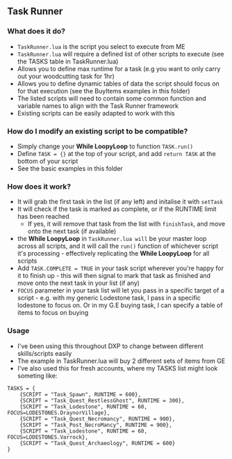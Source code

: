 ## Task Runner

### What does it do?
* `TaskRunner.lua` is the script you select to execute from ME
* `TaskRunner.lua` will require a defined list of other scripts to execute (see the TASKS table in TaskRunner.lua)
* Allows you to define max runtime for a task (e.g you want to only carry out your woodcutting task for 1hr)
* Allows you to define dynamic tables of data the script should focus on for that execution (see the BuyItems examples in this folder)
* The listed scripts will need to contain some common function and variable names to align with the Task Runner framework
* Existing scripts can be easily adapted to work with this

### How do I modify an existing script to be compatible?

* Simply change your **While LoopyLoop** to function `TASK.run()`
* Define `TASK = {}` at the top of your script, and add `return TASK` at the bottom of your script
* See the basic examples in this folder

### How does it work?
* It will grab the first task in the list (if any left) and initalise it with `setTask`
* It will check if the task is marked as complete, or if the RUNTIME limit has been reached
    * If yes, it will remove that task from the list with `finishTask`, and move onto the next task (if available)
* the **While LoopyLoop** in `TaskRunner.lua will` be your master loop across all scripts, and it will call the `run()` function of whichever script it's processing - effectively replicating the **While LoopyLoop** for all scripts
* Add `TASK.COMPLETE = TRUE` in your task script wherever you're happy for it to finish up - this will then signal to mark that task as finished and move onto the next task in your list (if any)
* `FOCUS` parameter in your task list will let you pass in a specific target of a script - e.g. with my generic Lodestone task, I pass in a specific lodestone to focus on. Or in my G.E buying task, I can specify a table of items to focus on buying


### Usage
* I've been using this throughout DXP to change between different skills/scripts easily
* The example in TaskRunner.lua will buy 2 different sets of items from GE
* I've also used this for fresh accounts, where my TASKS list might look someting like:
```
TASKS = {
    {SCRIPT = "Task_Spawn", RUNTIME = 600},
    {SCRIPT = "Task_Quest_RestlessGhost", RUNTIME = 300},
    {SCRIPT = "Task_Lodestone", RUNTIME = 60, FOCUS=LODESTONES.DraynorVillage},
    {SCRIPT = "Task_Quest_Necromancy", RUNTIME = 900},
    {SCRIPT = "Task_Post_NecroMancy", RUNTIME = 900},
    {SCRIPT = "Task_Lodestone", RUNTIME = 60, FOCUS=LODESTONES.Varrock},
    {SCRIPT = "Task_Quest_Archaeology", RUNTIME = 600}
}
```
